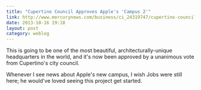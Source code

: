 ```yaml
---
title: "Cupertino Council Approves Apple's 'Campus 2'"
link: http://www.mercurynews.com/business/ci_24319747/cupertino-council-clears-huge-apple-spaceship-campus-liftoff
date: 2013-10-16 19:18
layout: post
category: weblog
---
```

This is going to be one of the most beautiful, architecturally-unique headquarters in the world, and it's now been approved by a unanimous vote from Cupertino's city council.

Whenever I see news about Apple's new campus, I wish Jobs were still here; he would've loved seeing this project get started.